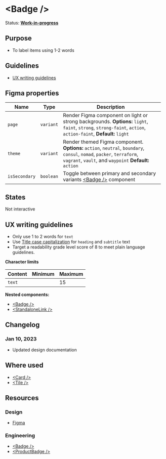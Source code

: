 # \<Badge />

Status: **[Work-in-progress](/guides/can-i-use#work-in-progress)**

## Purpose

- To label items using 1-2 words

## Guidelines

- [UX writing guidelines](#ux-writing-guidelines)

## Figma properties

| Name          | Type      | Description                                                                                                                                                                     |
| ------------- | --------- | ------------------------------------------------------------------------------------------------------------------------------------------------------------------------------- |
| `page`        | `variant` | Render Figma component on light or strong backgrounds. **Options:** `light`, `faint`, `strong`, `strong-faint`, `action`, `action-faint`, **Default:** `light`                  |
| `theme`       | `variant` | Render themed Figma component. **Options:** `action`, `neutral`, `boundary`, `consul`, `nomad`, `packer`, `terraform`, `vagrant`, `vault`, and `waypoint` **Default:** `action` |
| `isSecondary` | `boolean` | Toggle between primary and secondary variants [\<Badge />](/components/badge) component                                                                                         |

## States

Not interactive

## UX writing guidelines

- Only use 1 to 2 words for `text`
- Use [Title case capitalization](https://apastyle.apa.org/style-grammar-guidelines/capitalization/title-case) for `heading` and `subtitle` text
- Target a readability grade level score of 8 to meet plain language guidelines.

**Character limits**

| Content | Minimum | Maximum |
| ------- | ------- | ------- |
| `text`  |         | 15      |

**Nested components:**

- [\<Badge />](/components/badge)
- [\<StandaloneLink />](/components/standalone-link)

## Changelog

### Jan 10, 2023

- Updated design documentation

## Where used

- [\<Card />](/components/card)
- [\<Tile />](/components/tile)

## Resources

### Design

- [Figma](https://www.figma.com/file/7cYgDM618stjYUHDqAfRec/Components?node-id=1361%3A6862)

### Engineering

- [\<Badge />](https://react-components.vercel.app/components/badge)
- [\<ProductBadge />](https://react-components.vercel.app/components/productbadge)

